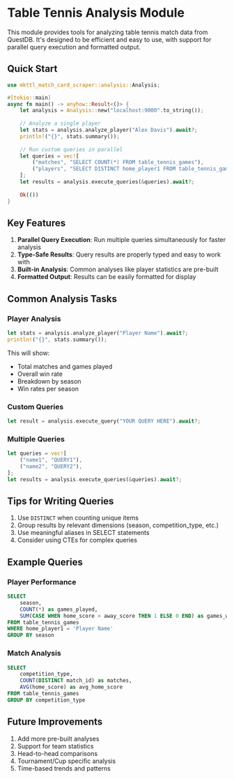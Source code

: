 # Table Tennis Analysis Module

This module provides tools for analyzing table tennis match data from QuestDB. It's designed to be efficient and easy to use, with support for parallel query execution and formatted output.

## Quick Start

```rust
use mkttl_match_card_scraper::analysis::Analysis;

#[tokio::main]
async fn main() -> anyhow::Result<()> {
    let analysis = Analysis::new("localhost:9000".to_string());
    
    // Analyze a single player
    let stats = analysis.analyze_player("Alex Davis").await?;
    println!("{}", stats.summary());
    
    // Run custom queries in parallel
    let queries = vec![
        ("matches", "SELECT COUNT(*) FROM table_tennis_games"),
        ("players", "SELECT DISTINCT home_player1 FROM table_tennis_games"),
    ];
    let results = analysis.execute_queries(&queries).await?;
    
    Ok(())
}
```

## Key Features

1. **Parallel Query Execution**: Run multiple queries simultaneously for faster analysis
2. **Type-Safe Results**: Query results are properly typed and easy to work with
3. **Built-in Analysis**: Common analyses like player statistics are pre-built
4. **Formatted Output**: Results can be easily formatted for display

## Common Analysis Tasks

### Player Analysis
```rust
let stats = analysis.analyze_player("Player Name").await?;
println!("{}", stats.summary());
```

This will show:
- Total matches and games played
- Overall win rate
- Breakdown by season
- Win rates per season

### Custom Queries
```rust
let result = analysis.execute_query("YOUR QUERY HERE").await?;
```

### Multiple Queries
```rust
let queries = vec![
    ("name1", "QUERY1"),
    ("name2", "QUERY2"),
];
let results = analysis.execute_queries(&queries).await?;
```

## Tips for Writing Queries

1. Use `DISTINCT` when counting unique items
2. Group results by relevant dimensions (season, competition_type, etc.)
3. Use meaningful aliases in SELECT statements
4. Consider using CTEs for complex queries

## Example Queries

### Player Performance
```sql
SELECT 
    season,
    COUNT(*) as games_played,
    SUM(CASE WHEN home_score > away_score THEN 1 ELSE 0 END) as games_won
FROM table_tennis_games
WHERE home_player1 = 'Player Name'
GROUP BY season
```

### Match Analysis
```sql
SELECT 
    competition_type,
    COUNT(DISTINCT match_id) as matches,
    AVG(home_score) as avg_home_score
FROM table_tennis_games
GROUP BY competition_type
```

## Future Improvements

1. Add more pre-built analyses
2. Support for team statistics
3. Head-to-head comparisons
4. Tournament/Cup specific analysis
5. Time-based trends and patterns 
